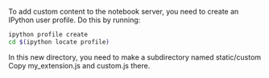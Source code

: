 To add custom content to the notebook server, you need to create an IPython user profile. Do this by running:

```bash
ipython profile create
cd $(ipython locate profile)
```
In this new directory, you need to make a subdirectory named static/custom
Copy my_extension.js and custom.js there.